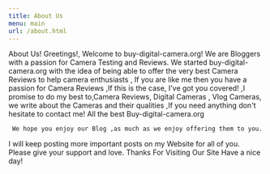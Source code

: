 ```yaml
---
title: About Us
menu: main
url: /about.html
---
```


About Us!
    Greetings!, Welcome to buy-digital-camera.org!  We are Bloggers with a passion for Camera Testing and Reviews. We started buy-digital-camera.org with the idea of being able to offer the very best Camera Reviews to help camera enthusiasts , If you are like me then you have a passion for Camera Reviews ,If this is the case, I've got you covered! ,I promise to do my best to,Camera Reviews, Digital Cameras , Vlog Cameras, we write about the Cameras and their qualities ,If you need anything don't hesitate to contact me! 
     All the best Buy-digital-camera.org
  
     We hope you enjoy our Blog ,as much as we enjoy offering them to you. 
I will keep posting more important posts on my Website for all of you. Please give your support and love.
Thanks For Visiting Our Site
Have a nice day!


    

